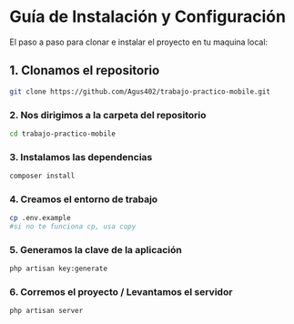 # Guía de Instalación y Configuración

El paso a paso para clonar e instalar el proyecto en tu maquina local:

## 1. Clonamos el repositorio
```bash
git clone https://github.com/Agus402/trabajo-practico-mobile.git
```

### 2. Nos dirigimos a la carpeta del repositorio
```bash
cd trabajo-practico-mobile
```

### 3. Instalamos las dependencias
```bash
composer install
```
### 4. Creamos el entorno de trabajo
```bash
cp .env.example
#si no te funciona cp, usa copy
```

### 5. Generamos la clave de la aplicación
```bash
php artisan key:generate
```
### 6. Corremos el proyecto / Levantamos el servidor
```bash
php artisan server
```


